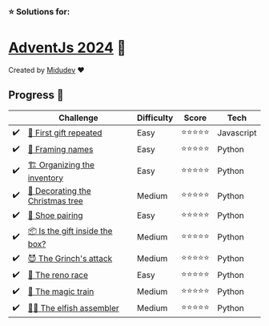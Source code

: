 ### ⭐ Solutions for:
# [AdventJs 2024](https://adventjs.dev/) 🎄

Created by [Midudev](https://twitter.com/midudev) ❤️

## Progress 📅

|  | Challenge  | Difficulty | Score | Tech |
| - | --------- | ---------- | ----- | ---- |
|✔️| [ 🎁 First gift repeated ](./1-first-gift-repeated/) | Easy | ⭐⭐⭐⭐⭐ | Javascript |
|✔️| [ 🎁 Framing names ](./2-framing-names/) | Easy | ⭐⭐⭐⭐⭐ | Python |
|✔️| [ 🏗️ Organizing the inventory ](./3-organizing-the-inventory/) | Easy | ⭐⭐⭐⭐⭐ | Python |
|✔️| [ 🎄 Decorating the Christmas tree ](./4-decorating-the-christmas-tree/) | Medium | ⭐⭐⭐⭐⭐ | Python |
|✔️| [ 👞 Shoe pairing ](./5-shoe-pairing/) | Easy | ⭐⭐⭐⭐⭐ | Python |
|✔️| [ 📦 Is the gift inside the box? ](./6-is-the-gift-inside-the-box/) | Medium | ⭐⭐⭐⭐⭐ | Python |
|✔️| [ 😈 The Grinch's attack ](./7-the-grinchs-attack/) | Medium | ⭐⭐⭐⭐⭐ | Python |
|✔️| [ 🦌 The reno race ](./8-the-reno-race/) | Easy | ⭐⭐⭐⭐⭐ | Python |
|✔️| [ 🚂 The magic train ](./9-the-magic-train/) | Medium | ⭐⭐⭐⭐⭐ | Python |
|✔️| [ 🧑‍💻 The elfish assembler ](./10-the-elfish-assembler/) | Medium | ⭐⭐⭐⭐⭐ | Python |

